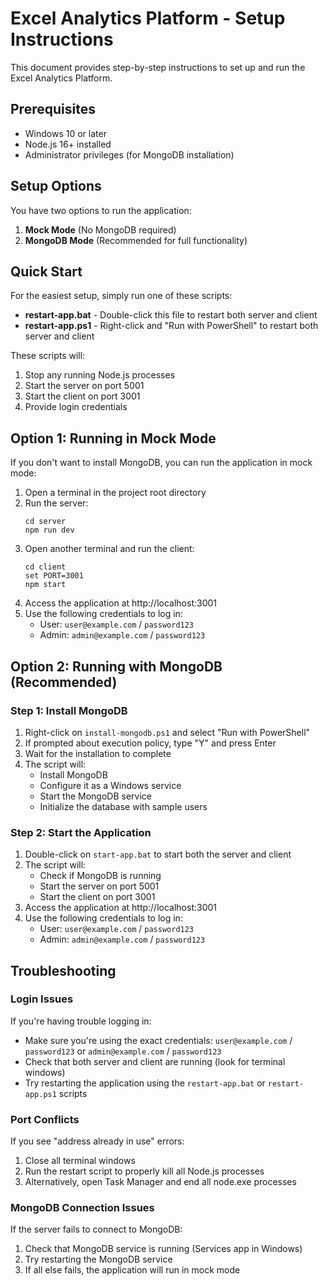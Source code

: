 # Excel Analytics Platform - Setup Instructions

This document provides step-by-step instructions to set up and run the Excel Analytics Platform.

## Prerequisites

- Windows 10 or later
- Node.js 16+ installed
- Administrator privileges (for MongoDB installation)

## Setup Options

You have two options to run the application:

1. **Mock Mode** (No MongoDB required)
2. **MongoDB Mode** (Recommended for full functionality)

## Quick Start

For the easiest setup, simply run one of these scripts:

- **restart-app.bat** - Double-click this file to restart both server and client
- **restart-app.ps1** - Right-click and "Run with PowerShell" to restart both server and client

These scripts will:
1. Stop any running Node.js processes
2. Start the server on port 5001
3. Start the client on port 3001
4. Provide login credentials

## Option 1: Running in Mock Mode

If you don't want to install MongoDB, you can run the application in mock mode:

1. Open a terminal in the project root directory
2. Run the server:
   ```
   cd server
   npm run dev
   ```
3. Open another terminal and run the client:
   ```
   cd client
   set PORT=3001
   npm start
   ```
4. Access the application at http://localhost:3001
5. Use the following credentials to log in:
   - User: `user@example.com` / `password123`
   - Admin: `admin@example.com` / `password123`

## Option 2: Running with MongoDB (Recommended)

### Step 1: Install MongoDB

1. Right-click on `install-mongodb.ps1` and select "Run with PowerShell"
2. If prompted about execution policy, type "Y" and press Enter
3. Wait for the installation to complete
4. The script will:
   - Install MongoDB
   - Configure it as a Windows service
   - Start the MongoDB service
   - Initialize the database with sample users

### Step 2: Start the Application

1. Double-click on `start-app.bat` to start both the server and client
2. The script will:
   - Check if MongoDB is running
   - Start the server on port 5001
   - Start the client on port 3001
3. Access the application at http://localhost:3001
4. Use the following credentials to log in:
   - User: `user@example.com` / `password123`
   - Admin: `admin@example.com` / `password123`

## Troubleshooting

### Login Issues

If you're having trouble logging in:
- Make sure you're using the exact credentials: `user@example.com` / `password123` or `admin@example.com` / `password123`
- Check that both server and client are running (look for terminal windows)
- Try restarting the application using the `restart-app.bat` or `restart-app.ps1` scripts

### Port Conflicts

If you see "address already in use" errors:
1. Close all terminal windows
2. Run the restart script to properly kill all Node.js processes
3. Alternatively, open Task Manager and end all node.exe processes

### MongoDB Connection Issues

If the server fails to connect to MongoDB:
1. Check that MongoDB service is running (Services app in Windows)
2. Try restarting the MongoDB service
3. If all else fails, the application will run in mock mode 